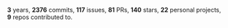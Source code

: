 **3** years, **2376** commits, **117** issues, **81** PRs, **140** stars, **22** personal projects, **9** repos contributed to.
